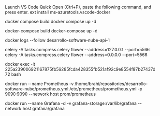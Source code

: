 Launch VS Code Quick Open (Ctrl+P), paste the following command, and press enter.
ext install ms-azuretools.vscode-docker

docker compose build
docker compose up -d

docker-compose build
docker-compose up -d 

docker logs --follow desarrollo-software-nube-api-1

celery -A tasks.compress.celery flower  --address=127.0.0.1 --port=5566
celery -A tasks.compress.celery flower  --address=0.0.0.0 --port=5566

docker exec -it 225a239006921167875fb56285fcda428355fb521af92c9e8554f87b27437d72 bash 

docker run --name Prometheus -v /home/brahi/repositories/desarrollo-software-nube/prometheus.yml:/etc/prometheus/prometheus.yml -p 9090:9090 --network host prom/prometheus

docker run --name Grafana -d -v grafana-storage:/var/lib/grafana  --network host grafana/grafana